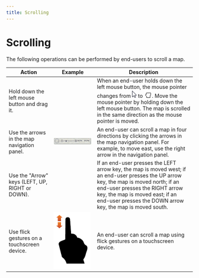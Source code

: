 ```yaml
---
title: Scrolling
---
```

# Scrolling
The following operations can be performed by end-users to scroll a map.

| Action | Example | Description |
|---|---|---|
| Hold down the left mouse button and drag it. |  | When an end-user holds down the left mouse button, the mouse pointer changes from ![MousePointer](../../images/Img22787.png) to ![ZoomingAndScrolling_Scrolling02.png](../../images/Img5789.png). Move the mouse pointer by holding down the left mouse button. The map is scrolled in the same direction as the mouse pointer is moved. |
| Use the arrows in the map navigation panel. | ![MapNavArrows](../../images/Img22792.png) | An end-user can scroll a map in four directions by clicking the arrows in the map navigation panel. For example, to move east, use the right arrow in the navigation panel. |
| Use the "Arrow" keys (LEFT, UP, RIGHT or DOWN). |  | If an end-user presses the LEFT arrow key, the map is moved west; if an end-user presses the UP arrow key, the map is moved north; if an end-user presses the RIGHT arrow key, the map is moved east; if an end-user presses the DOWN arrow key, the map is moved south. |
| Use flick gestures on a touchscreen device. | ![Gesture_Scroll](../../images/Img18691.png) | An end-user can scroll a map using flick gestures on a touchscreen device. |